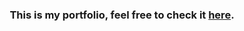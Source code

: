 <h3 align="center">This is my portfolio, feel free to check it <a href="http://www.ansessa.com">here</a>.</h3>
